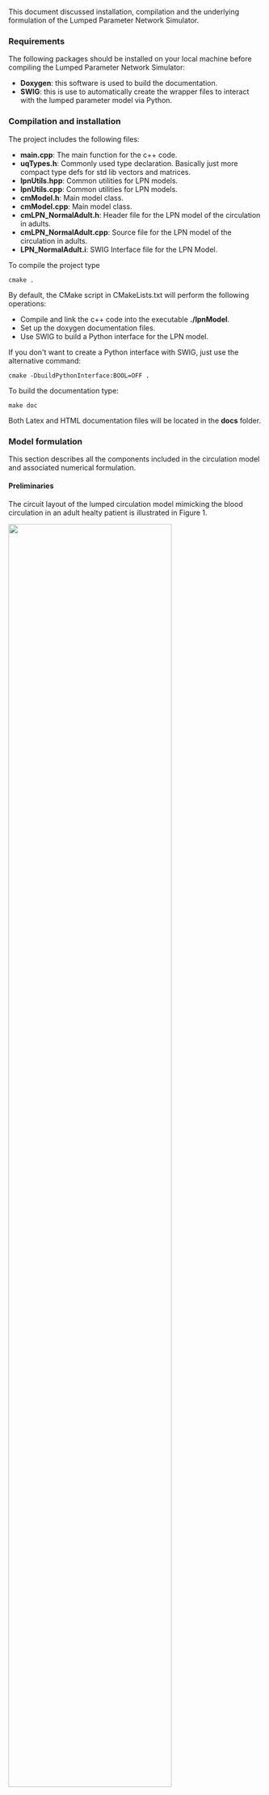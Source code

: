 
This document discussed installation, compilation and the underlying formulation of the Lumped Parameter Network Simulator. 

### Requirements

The following packages should be installed on your local machine before compiling the Lumped Parameter Network Simulator:
- <b>Doxygen</b>: this software is used to build the documentation.
- <b>SWIG</b>: this is use to automatically create the wrapper files to interact with the lumped parameter model via Python. 

### Compilation and installation

The project includes the following files:
- <b>main.cpp</b>: The main function for the c++ code.
- <b>uqTypes.h</b>: Commonly used type declaration. Basically just more compact type defs for std lib vectors and matrices.
- <b>lpnUtils.hpp</b>: Common utilities for LPN models.
- <b>lpnUtils.cpp</b>: Common utilities for LPN models.
- <b>cmModel.h</b>: Main model class.
- <b>cmModel.cpp</b>: Main model class.
- <b>cmLPN_NormalAdult.h</b>: Header file for the LPN model of the circulation in adults.
- <b>cmLPN_NormalAdult.cpp</b>: Source file for the LPN model of the circulation in adults.
- <b>LPN_NormalAdult.i</b>: SWIG Interface file for the LPN Model.

To compile the project type 
~~~
cmake .
~~~
By default, the CMake script in CMakeLists.txt will perform the following operations:

- Compile and link the c++ code into the executable <b>./lpnModel</b>.
- Set up the doxygen documentation files. 
- Use SWIG to build a Python interface for the LPN model.

If you don't want to create a Python interface with SWIG, just use the alternative command:
~~~
cmake -DbuildPythonInterface:BOOL=OFF .
~~~
To build the documentation type:
~~~
make doc
~~~
Both Latex and HTML documentation files will be located in the <b>docs</b> folder.

### Model formulation

This section describes all the components included in the circulation model and associated numerical formulation. 

#### Preliminaries

The circuit layout of the lumped circulation model mimicking the blood circulation in an adult healty patient is illustrated in Figure 1.

<p>
<img src="../imgs/Circuit_FullBody_Normal.jpg" width="80%">
<center><i>Schematic layout of lamped parameter network model for normal adult.</i></center>
</p>

The model includes several compartments:
- <b>Heart model</b>: a bi-ventricular heart model is subdivided into four sub-models simulating the right atrium, right ventricle, left atrium and left ventricle. Each sub-model consists of a pressure-volume relationship governing contraction either in terms of an activation or elastance function. The combination of heart chamber and downstream valve is simulated through an assembly of an inductor, a resistor and a diod allowing blood to flow only in one direction.
- <b>Pulmonary circulation block</b>: The pulmonary circulation is simulated using one capacitor and one resistor. The effects of respiration are not included in the current formulation. 
- <b>Upper body block</b>: Circulation in the upper body is represented through an arterial and venous contribution to the total resistance, while one capacitor is used to lump the overall compliance of the pulmonary circulation. 
- <b>Lower body block</b>: The leg circulation block consists of arterial, capillary and venous resistance, two capacitances for the arteries and veins and a valve.
- <b>Superior Vena Cava</b>: The Superior Vena Cava is simulated using an RC block. 
- <b>Thoracic and Abdominal Inferior Vena Cava</b>: Thoracic and abdominal inferior vena cava are simulated using two RC blocks. No effect of collapsibility in the inferior vena cava is accounted in the current implementation. 
- <b>Thoracic and Abdominal Aorta</b>: These blocks are simulated through RLC equivalent circuits.
- <b>Internal organs blocks</b>: Three internal organ blocks are included in the model describing the liver, kidneys and intestine. All organ blocks are simulated through an LRCR circuit where separated arterial and venous contributions to the total block resistance are separated. 

The varable \f$t\in[0,t_{max}]\f$ denotes the simulation time with maximum equal to \f$t_{max}\f$.
Each heart cycle has a duration of \f$t_c\f$.

#### Atrial and ventricular contraction

Total simulation time is monitored through the variable \f$t\in[0,t_{max}]\f$ while the relative time in the current heart cycle can be determing from the quantity \f$t_{cr} = t fmod t_c\f$ where \f$fmod\f$ denotes the floating point reminder operation and each heart cycle has a duration equal to \f$t_c\f$.

Atrial contraction is simulated through an activation model characterized by the contraction duration and time shift, respectively. 
The relative duration of the atrial pulse in the heart cycle is modeled using $t_{sa,s}$, while the absolute atrial contraction time is obtained from \f$t_{sa} = t_c\,t_{sa,s}\f$.
The instant in time when the atrial pulse starts is identified through the parameter \f$t_{pw}\f$. 
Atrial contraction will start near the end of the cardiac cycle at \f$t = t_c - (t_c/t_{p,w})\f$.

Atrial activation is defined in time using the following expression:

\f{eqnarray*}{
\begin{cases}
f_{AA} = \frac{1}{2}\,\left[1 - \cos\left(\frac{2\pi\,(t_{cr}-t_{pw}+t_{sa})}{t_{sa}}\right)\right] & \mbox{if}\quad  t_{cr} \le t_{pw}, \\[1em]
f_{AA} = \frac{1}{2}\,\left[1 - \cos\left(\frac{2\pi\,[t_{cr}-t_{pw}-(t_c-t_{sa})]}{t_{sa}}\right)\right]  & \mbox{if}\quad t_{cr}\ge(t_c-t_{sa})+t_{pw}\quad \mbox{and}\quad t_{c,r}<t_c,\\[1em]
f_{AA} = 0 & \mbox{otherwise}.\\
\end{cases}
\f}

Passive atrial curves are also defined as

\f{eqnarray*}{
\begin{cases}
P_{pas,ra} & = \lambda_{1,ra}\left[\,e^{\, \lambda_{2,ra}\,(V_{ra}-V_{ra,0})}-1\right],\\[1em]
P_{pas,la} & =  \lambda_{1,la}\left[\,e^{\, \lambda_{2,la}\,(V_{la}-V_{la,0})}-1\right],
\end{cases}
\f}

where the coefficients \f$\lambda_{1}\f$, \f$\lambda_{2}\f$ govern the slope and exponential increase of the passive curve, respectively and \f$V_{ra,0}\f$, \f$V_{la,0}\f$ denote the unstressed volumes in the right and left atria. 
The active atrial curve is linear with constant slope of \f$E_{max,ra}\f$ and \f$E_{max,la}\f$ for the right and left atrium, respectively, according to the following expression:

\f{eqnarray*}{
\begin{cases}
P_{act,ra} & = E_{max,ra}\,(V_{ra}-V_{ra,0})\\[1em]
P_{act,la} & =  E_{max,la}\,(V_{la}-V_{la,0})\\
\end{cases}
\f}

Pressure in the atria is bounded by the passive and active pressure, modulated by the activation function:

\f{eqnarray*}{
\begin{cases}
P_{ra} = P_{pas,ra} + f_{AA}\,(P_{act,ra}-P_{pas,ra}),\\[1em]
P_{la} = P_{pas,la} + f_{AA}\,(P_{act,la}-P_{pas,la}).\\
\end{cases}
\f}

The mechanism of ventricular contraction is instead modeled using an elastance approach. 
We defined the quantities \f$E_{rv,s}\f$, \f$E_{lv,s}\f$ as the elastance scaling parameter for the right and left ventricle, respectively.

The elastance function and its time derivative is computed from [2] using the parameters \f$E_{Max} = 2.31\f$, \f$E_{Min} = 0.06\f$, \f$a_1 = 0.303\f$, \f$a_2 = 0.508\f$, \f$n_1 = 1.32\f$, \f$n_2 = 21.9\f$ and the following expression:

\f[
E(t) = E_{Min} + E_{Max}\,\left[\frac{\left(\frac{t_r}{a_1}\right)^{n_1}}{1 + \left(\frac{t_r}{a_1}\right)^{n_1}} \cdot \frac{1}{1 + \left(\frac{t_r}{a_2}\right)^{n_2}}\right]
\f]

Elastance functions for the left and right atrium, respectively, are defined as:

\f{eqnarray*}{
\begin{cases}
E_{rv}(t) = E_{rv,s}\cdot E(t),\\[1em]
E_{lv}(t) = E_{rv,s}\cdot E(t),\\[1em]
\end{cases}
\f}

Finally, the ventricular pressures are determined using the expressions:

\f{eqnarray*}{
\begin{cases}
P_{lv} = E_{lv}\,(V_{lv} - V_{lv,0}),\\[1em]
P_{rv} = E_{rv}\,(V_{lv} - V_{rv,0}).\\
\end{cases}
\f}

with \f$V_{lv,0}\f$, \f$V_{rv,0}\f$ the left and right unstressed ventricular volumes, respectively.

#### Heart model components including lung circulation

The equations for the heart model components (i.e., right atrium, right ventricle, left atrium and left ventricle) are assembled from a series arrangement of inductor, diod and resistor.
We start by defining an Heaviside function that governs the opening and closing of heart valves, i.e.

\f{eqnarray*}{
\phi_{i,j} = H(P_i-P_j) = 
\begin{cases}
1.0\quad\mbox{if}\quad P_i > P_j\\[1em]
0.0\quad\mbox{if}\quad P_i < P_j.
\end{cases}
\f}

The differential equation describing evolution of flow between right atrium and right ventricle, assumes the form:

\f[
\frac{dQ_{ra,rv}}{dt} = \phi_{ra,rv}\cdot\frac{1}{L_{ra,rv}}\cdot\left(P_{ra} - P_{rv} - R_{ra,rv}\cdot Q_{ra,rv}\right)
\f]

A similar equation can be written for the flow between the right ventricle and the lungs:

\f[
\frac{dQ_{rv,pa}}{dt} =  \phi_{rv,pa}\cdot\frac{1}{L_{rv,pa}}\cdot\left(P_{rv} - P_{pa} - R_{rv,pa}\cdot Q_{rv,pa}\right),
\f]

and the flow in the lungs can be represented as:

\f{eqnarray*}{
\begin{cases}
Q_{pul} &= \frac{P_{pa}-P_{la}}{R_{pul}}\\[1em]
\frac{dP_{pa}}{dt} &= \frac{1}{C_{pul}} \cdot \left(Q_{rv,pa}\cdot\phi_{rv,pa} - Q_{pul}\right).
\end{cases}
\f}

Similarly, the flow between the left atrium and left ventricle is simulated using the following expression: 

\f[
\frac{dQ_{la,lv}}{dt} = \phi_{la,lv}\cdot\frac{1}{L_{la}}\cdot\left(P_{la}-P_{lv} - R_{la,lv}\cdot Q_{la,lv}\right).
\f]

Finally the flow equation for the flow exiting from the left ventricle and entering the aorta becomes:

\f[
\frac{dQ_{lv,ao}}{dt} = \phi_{rv,pa}\cdot\frac{1}{L_{lv,ao}}\cdot (P_{lv}-P_{ao}-R_{lv,ao}\cdot Q_{lv,ao}).
\f]

With reference to Figure 1, in the above equations we denoted by \f$L_{ra,rv}\f$, \f$R_{ra,rv}\f$ the inductance and resistance in the right atrium, \f$L_{rv,pa}\f$, \f$R_{rv,pa}\f$ those in the right ventricle. Similarly, \f$L_{la,lv}\f$, \f$R_{la,lv}\f$ denote the inductance and resistance in the left atrium while \f$L_{lv,ao}\f$, \f$R_{lv,ao}\f$ are the same quantities for the left ventricle.
The following differential equations complete the heart model by relating the time derivative of the volume in the four chambers to their net flow rate.

\f{eqnarray*}{
\begin{cases}
\frac{dV_{ra}}{dt} &= Q_{svc} + Q_{thivc} - Q_{ra,rv} \cdot \phi_{ra,rv}\\[1em]
\frac{dV_{rv}}{dt} &= Q_{ra,rv} \cdot \phi_{ra,rv} - Q_{rv,pa} \cdot \phi_{rv,pa}\\[1em]
\frac{dV_{la}}{dt} &= Q_{pul} - Q_{la,lv} \cdot \phi_{la,lv}\\[1em]
\frac{dV_{lv}}{dt} &= Q_{la,lv} \cdot \phi_{la,lv} - Q_{lv,ao} \cdot \phi_{lv,ao}
\end{cases}
\f}

#### Aortic arch capacitance

The capacitance of the aortic arch is considered equal to \f$C_{ao}\f$ and the following equation governs the change in pressure at that location:

\f[
\frac{dP_{ao}}{dt} = \frac{1}{C_{ao}}\cdot \left( Q_{lv,ao} - Q_{uba} - Q_{thao} \right)
\f]

#### Upper Body Circulation

\f{eqnarray*}{
\begin{cases}
\frac{dQ_{uba}}{dt} = \frac{1}{L_{uba}}\cdot\left(P_{ao} - R_{uba}\cdot Q_{uba} - P_{ub} \right),\\[1em]
Q_{ubv} = \frac{P_{ub}-P_{svc}}{R_{ubv}},\\[1em]
\frac{dP_{ub}}{dt} = \frac{1}{C_{ub}} \cdot \left(Q_{uba} - Q_{ubv}\right).
\end{cases}
\f}

#### Superior Vena Cava

\f{eqnarray*}{
\begin{cases}
Q_{svc} = \frac{P_{svc}-P_{ra}}{R_{svc}},\\[1em]
\frac{dP_{svc}}{dt} = \frac{1}{C_{svc}} \cdot \left(Q_{ubv} - Q_{svc}\right).
\end{cases}
\f}

#### Thoracic Aorta

\f{eqnarray*}{
\begin{cases}
\frac{dQ_{thao}}{dt} = \frac{1}{L_{thao}}\cdot\left(P_{ao} - R_{thao}\cdot Q_{thao} - P_{thao} \right),\\[1em]
Q_{abao} = \frac{ P_{thao} - P_{abao} }{ R_{abao} },\\[1em]
\frac{dP_{thao}}{dt} = \frac{1}{C_{thao}} \cdot \left( Q_{thao} - Q_{abao} - Q_{la} - Q_{ka} \right).
\end{cases}
\f}

#### Abdominal Aorta

\f{eqnarray*}{
\begin{cases}
\frac{dQ_{abao}}{dt} = \frac{1}{L_{abao}}\cdot\left(P_{thao} - R_{abao}\cdot Q_{abao} - P_{abao} \right),\\[1em]
Q_{lega} = \frac{P_{abao}-P_{lega}}{R_{lega}},\\[1em]
Q_{ia} = \frac{P_{abao}-P_{i}}{R_{ia}},\\[1em]
\frac{dP_{abao}}{dt} = \frac{1}{C_{abao}} \cdot \left( Q_{abao} - Q_{ia} - Q_{lega} \right).
\end{cases}
\f}

#### Lower Body Circulation

\f{eqnarray*}{
\begin{cases}
\frac{dQ_{lega}}{dt} = \frac{1}{L_{lega}}\cdot\left(P_{abao} - R_{lega}\cdot Q_{lega} - P_{lega} \right),\\[1em]
Q_{legc} = \frac{P_{lega}-P_{legv}}{R_{legc}},\\[1em]
\frac{dP_{lega}}{dt} = \frac{1}{C_{lega}} \cdot \left( Q_{lega} - Q_{legc} \right),\\[1em]
Q_{legv} = \frac{P_{legv}-P_{abivc}}{R_{legv}},\\[1em]
\frac{dP_{legv}}{dt} = \frac{1}{C_{legv}} \cdot \left( Q_{legc} - \cdot \phi_{legv,abivc} \right).
\end{cases}
\f}

#### Abdominal IVC

\f{eqnarray*}{
\begin{cases}
Q_{abivc} = \frac{P_{abivc}-P_{thivc}}{R_{abivc}},\\[1em]
\frac{dP_{abivc}}{dt} = \frac{1}{C_{abivc}} \cdot \left( Q_{legv}\cdot\phi_{legv,abivc} - Q_{abivc} \right).
\end{cases}
\f}

#### Thoracic IVC

\f{eqnarray*}{
\begin{cases}
Q_{thivc} = \frac{P_{thivc}-P_{ra}}{R_{thivc}},\\[1em]
\frac{dP_{thivc}}{dt} = \frac{1}{C_{thivc}} \cdot \left( Q_{abivc} - Q_{thivc} \right).
\end{cases}
\f}

#### Liver Circulation

\f{eqnarray*}{
\begin{cases}
\frac{dQ_{lla}}{dt} = \frac{1}{L_{lla}}\cdot\left( P_{thao} - R_{lla}\cdot Q_{lla} - P_{ll} \right),\\[1em]
Q_{iv} = \frac{P_{i}-P_{ll}}{R_{iv}},\\[1em]
Q_{llv} = \frac{P_{ll}-P_{thivc}}{R_{llv}},\\[1em]
\frac{dP_{ll}}{dt} = \frac{1}{C_{ll}} \cdot \left(Q_{lla} + Q_{iv} - Q_{llv} \right).
\end{cases}
\f}

#### Circulation in the kidneys

\f{eqnarray*}{
\begin{cases}
\frac{dQ_{ka}}{dt} = \frac{1}{L_{ka}}\cdot\left( P_{thao} - R_{ka}\cdot Q_{ka} - P_{k} \right),\\[1em]
Q_{kv} = \frac{P_{k}-P_{thivc}}{R_{kv}},\\[1em]
\frac{dP_{k}}{dt} = \frac{1}{C_{k}} \cdot \left( Q_{ka} - Q_{kv} \right).
\end{cases}
\f}

#### Circulation in the intestine

\f{eqnarray*}{
\begin{cases}
\frac{dQ_{ia}}{dt} = \frac{1}{L_{ia}}\cdot\left(P_{abao} - R_{ia}\cdot Q_{ia} - P_{i} \right),\\[1em]
Q_{iv} = \frac{P_{i}-P_{ll}}{R_{iv}},\\[1em]
\frac{dP_{i}}{dt} = \frac{1}{C_{i}} \cdot \left(Q_{ia} - Q_{iv}\right).
\end{cases}
\f}

### Default model parameters

The following table lists the initial conditions adopted for the state variables

Variable | Unit | Initial condition
---------| ---- | -----------------
  \f$V_{ra}\f$ | ml | 0.0 
  \f$V_{la}\f$ | ml | 0.0 
  \f$V_{rv}\f$ | ml | 0.0 
  \f$V_{lv}\f$ | ml | 0.0
  \f$Q_{ra,rv}\f$ | ml/s | 0.0
  \f$P_{pa}\f$ | mmHg | 70.0
  \f$Q_{rv,pa}\f$ | ml/s | 0.0
  \f$Q_{la,lv}\f$ | ml/s | 0.0
  \f$P_{ao}\f$ | mmHg | 100.0
  \f$Q_{lv,ao}\f$ | ml/s | 0.0
  \f$P_{ub}\f$ | mmHg | 50.0
  \f$Q_{uba}\f$ | ml/s | 0.0
  \f$P_{svc}\f$ | mmHg | 10.0
  \f$Q_{thao}\f$ | ml/s | 0.0
  \f$P_{thao}\f$ | mmHg | 120.0
  \f$P_{abao}\f$ | mmHg | 120.0
  \f$Q_{abao}\f$ | ml/s | 0.0
  \f$P_{i}\f$ | mmHg | 50.0
  \f$P_{lega}\f$ | mmHg | 50.0
  \f$P_{abivc}\f$ | mmHg | 50.0
  \f$P_{legv}\f$ | mmHg | 50.0
  \f$Q_{lega}\f$ | ml/s | 0.0
  \f$P_{thivc}\f$ | mmHg | 10.0
  \f$Q_{lla}\f$ | ml/s | 0.0
  \f$P_{ll}\f$ | mmHg | 120.0
  \f$Q_{ka}\f$ | ml/s | 0.0
  \f$P_{k}\f$ | mmHg | 120.0
  \f$Q_{ia}\f$ | ml/s | 0.0
  
Atrial model parameters and heart rate

Variable | Unit | Initial condition
---------| ---- | -----------------
HR - Heart Rate | bpm | 78.0
\f$t_{sa}\f$ - Atrial relative activation duration | - | 0.4
\f$t_{pw}\f$ - Atrial relative activation time shift | - | 9.5 
\f$\lambda_{1,ra}\f$ - Atrial passive curve slope, right atrium | - | 4.0
\f$\lambda_{2,ra}\f$ - Atrial passive curve exponent factor, right atrium | - | 0.006 
\f$E_{max,ra}\f$ - Atrial active curve slope, right atrium | Barye/ml | 0.1 
\f$V_{ra,0}\f$ - Unstressed right atrial volume | ml | 0.0 
\f$\lambda_{1,la}\f$ - Atrial passive curve slope, left atrium | - | 8.0 
\f$\lambda_{2,la}\f$ - Atrial passive curve exponent factor, left atrium | - | 0.0065 
\f$E_{max,la}\f$ - Atrial active curve slope, left atrium | Barye/ml | 0.5
\f$V_{la,0}\f$ - Unstressed left atrial volume | ml | 0.0 

Ventricular model parameters

Variable | Unit | Initial condition
---------| ---- | -----------------
\f$E_{rv,s}\f$ - Right Ventricular Elastance Scaling Factor | - | 0.6
\f$E_{lv,s}\f$ - Left Ventricular Elastance Scaling Factor | - | 1.04
\f$E_{lvp,s}\f$ - Left Ventricular Elastance Derivative Scaling Factor | - | 6.0 
\f$V_{rv,0}\f$ - Unstressed right ventricular volume | ml | 0.0 
\f$V_{lv,0}\f$ - Unstressed left ventricular volume | ml | 0.0 
  
Atrial and Ventricular Inductances and Resistances

Variable | Unit | Initial condition
---------| ---- | -----------------
\f$L_{ra,rv}\f$ - Inductance of right atrium | Barye s\f$^2\f$/ml | 0.1 
\f$R_{ra,rv}\f$ - Resistance of right atrium | Barye s/ml | 20.0 
\f$L_{rv,pa}\f$ - Inductance of right ventricle | Barye s\f$^2\f$/ml | 0.1 
\f$R_{rv,pa}\f$ - Resistance of right ventricle | Barye s/ml | 30.0 
\f$L_{la,lv}\f$ - Inductance of left atrium | Barye s\f$^2\f$/ml | 0.1 
\f$R_{la,lv}\f$ - Resistance of left atrium | Barye s/ml | 50.0 
\f$L_{lv,ao}\f$ - Inductance of left ventricle | Barye s\f$^2\f$/ml | 0.1 
\f$R_{lv,ao}\f$ - Resistance of left ventricle | Barye s/ml | 20.0 

Peripheral model properties

Variable | Unit | Initial condition
---------| ---- | -----------------
<b>Pulmonary Circulation</b> | - | -
\f$C_{pa}\f$ - Pulmonary capacitance | mmHg/ml | 5.0
\f$R_{pa}\f$ - Pulmonary resistance | Barye s/ml | 50.0 
<b>Aortic Arch</b> | - | -
\f$C_{ao}\f$ - Aortic capacitance  | mmHg/ml | 0.5
<b>Upped Body Circulation Parameters</b> | - | -
\f$L_{uba}\f$ - Upper body arterial inductance | Barye s\f$^2\f$/ml | 0.1 
\f$R_{uba}\f$ - Upper body arterial resistance | Barye s/ml | 200.0 
\f$C_{ub}\f$ - Upper body compliance | Barye/ml | 100.0e-6 
\f$R_{ubv}\f$ - Upper body venous resistance | Barye s/ml | 700.0 
<b>Superior Vena Cava</b> | - | -
\f$C_{svc}\f$ - Compliance of SVC | Barye/ml | 400.0e-6 
\f$R_{svc}\f$ - SVC Resistance | Barye s/ml | 50.0 
<b>Thoracic Aorta</b> | - | -
\f$L_{thao}\f$ - Inductance of thoracic aorta | Barye s\f$^2\f$/ml | 1.0 
\f$R_{thao}\f$ - Resistance of thoracic aorta | Barye s/ml | 15.0 
\f$C_{thao}\f$ - Capacitance of thoracic aorta | Barye/ml | 300.0e-6; 
<b>Abdominal Aorta</b> | - | -
\f$R_{abao}\f$ - Resistance of abdominal aorta | Barye s/ml | 50.0 
\f$L_{abao}\f$ - Inductance of abdominal aorta | Barye s\f$^2\f$/ml | 1.0 
\f$C_{abao}\f$ - Capacitance of abdominal aorta | Barye/ml | 100.0e-6
<b>Legs</b> | - | -
\f$L_{lega}\f$ - Inductance of leg arteries | Barye s\f$^2\f$/ml | 0.1 
\f$R_{lega}\f$ - Resistance of leg arteries | Barye s/ml | 100.0
\f$C_{lega}\f$ - Capacitance of leg arteries | Barye/ml | 450.0e-6 
\f$R_{legc}\f$ - Resistance of leg capillary circulation | Barye s/ml | 1000.0 
\f$C_{legv}\f$ - Capacitance of leg venous circulation | Barye/ml | 6000.0e-6 
\f$R_{legv}\f$ - Resistance of leg venous circulation | Barye s/ml | 500.0 
<b>Abdominal IVC - Inferior Vena Cava</b> | - | -
\f$C_{abivc}\f$ - Capacitance of abdominal IVC | Barye/ml | 500.0e-6 
\f$R_{abivc}\f$ - Resistance of abdominal IVC | Barye s/ml | 200.0 
<b>Thoracic IVC</b> | - | -
\f$C_{thivc}\f$ - Capacitance of thoracic IVC | Barye/ml | 500.0e-6 
\f$R_{thivc}\f$ - Resistance of thoracic IVC | Barye s/ml | 700.0
<b>Liver</b> | - | -
\f$L_{lla}\f$ - Inductance of Liver arterial circulation | Barye s\f$^2\f$/ml | 10.0 
\f$R_{lla}\f$ - Resistance of Liver arterial circulation | Barye s/ml | 200.0 
\f$C_{ll}\f$ - Capacitance of Liver circulation | Barye/ml | 1890.0e-6 
\f$R_{llv}\f$ - Resistance of Liver venous circulation | Barye s/ml | 2000.0 
<b>Kidneys</b> | - | -
\f$L_{ka}\f$ - Inductance of arterial circulation in the Kidneys | Barye s\f$^2\f$/ml | 10.0 
\f$R_{ka}\f$ - Resistance of arterial circulation in the Kidneys | Barye s/ml | 200.0
\f$C_{k}\f$ - Capacitance of circulation in the Kidneys | Barye/ml | 7200.0e-6 
\f$R_{kv}\f$ - Resistance of venous circulation in the Kidneys | Barye s/ml | 2000.0 
<b>Intestine</b> | - | -
\f$L_{ia}\f$ - Inductance of arterial circulation in the Intestine | Barye s\f$^2\f$/ml | 10.0 
\f$R_{ia}\f$ - Resistance of arterial circulation in the Intestine | Barye s/ml | 200.0 
\f$C_{i}\f$ - Capacitance of circulation in the Intestine | Barye/ml | 1130.0e-6 
\f$R_{iv}\f$ - Resistance of venous circulation in the Intestine | Barye s/ml | 2000.0 

### Model solution with default parameter set

<p>
<img src="../imgs/HeartChambers.jpg" width="50%">
<center><i>Atrial and ventricular activation shift (top left). Pressures in the right atrium, right ventricle and lung circulation (top left). Pressures in the left atrium, left ventricle and aorta (bottom left). Atrial and ventricular volumes (bottom right).</i></center>
</p>

<p>
<img src="../imgs/PV-loops.jpg" width="50%">
<center><i>Atrial and ventricular Pressure-Volume loops.</i></center>
</p>

<p>
<img src="../imgs/HeartChamberFlow.jpg" width="50%">
<center><i>Flow in the heart chambers.</i></center>
</p>

<p>
<img src="../imgs/PeripheralFlow.jpg" width="50%">
<center><i>Flow rates in peripheral circulation.</i></center>
</p>

<p>
<img src="../imgs/PeripheralPressure.jpg" width="50%">
<center><i>Pressures in peripheral circulation.</i></center>
</p>

### Bibliography

[1] Snyder M.F. and Rideout V.C., <b>Computer simulation studies of the venous circulation</b>, <i>Biomedical Engineering, IEEE Transactions on</i>, 4, 325-334, 1969.

[2] Stergiopulos N., Meister, J.J. and Westerhof N., <b>Determinants of stroke volume and systolic and diastolic aortic pressure</b>, <i>American Journal of Physiology-Heart and Circulatory Physiology</i>, 270(6), H2050-H2059, 1996.

